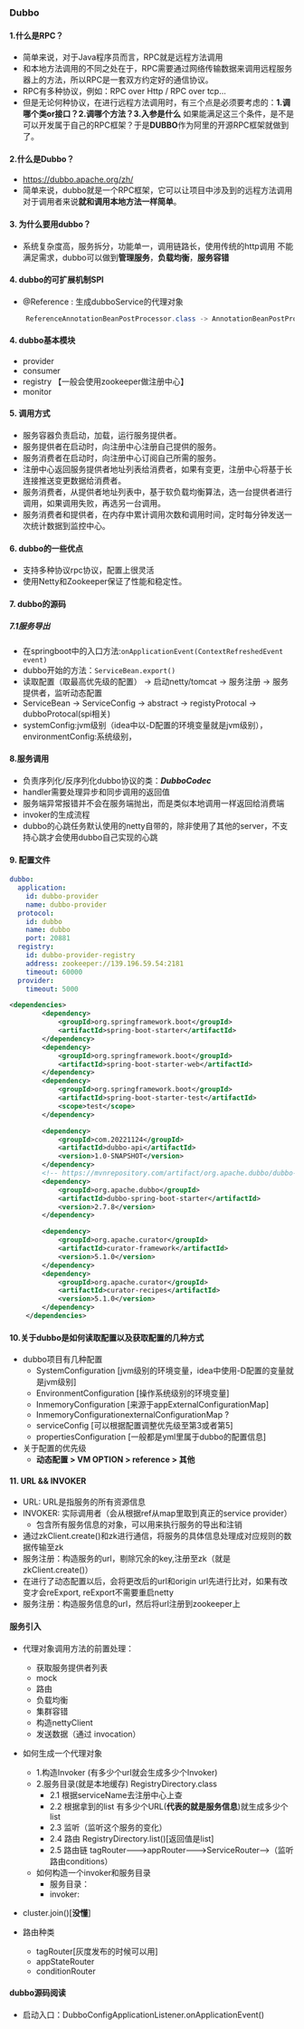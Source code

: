 ### Dubbo
 #### 1.什么是RPC？

- 简单来说，对于Java程序员⽽⾔，RPC就是远程⽅法调⽤
- 和本地方法调用的不同之处在于，RPC需要通过网络传输数据来调用远程服务器上的方法，所以RPC是一套双方约定好的通信协议。
- RPC有多种协议，例如：RPC over Http / RPC over tcp...
- 但是无论何种协议，在进行远程方法调用时，有三个点是必须要考虑的：**1.调哪个类or接口？2.调哪个方法？3.入参是什么**
如果能满足这三个条件，是不是可以开发属于自己的RPC框架？于是**DUBBO**作为阿里的开源RPC框架就做到了。

#### 2.什么是Dubbo？

- https://dubbo.apache.org/zh/
- 简单来说，dubbo就是一个RPC框架，它可以让项目中涉及到的远程方法调用对于调用者来说**就和调用本地方法一样简单**。

#### 3. 为什么要用dubbo？

- 系统复杂度高，服务拆分，功能单一，调用链路长，使用传统的http调用
不能满足需求，dubbo可以做到**管理服务**，**负载均衡**，**服务容错**

#### 4. dubbo的可扩展机制SPI

- @Reference : 生成dubboService的代理对象

```java
    ReferenceAnnotationBeanPostProcessor.class -> AnnotationBeanPostProcessor.class -> doGetInjectedBean()
```

#### 4. dubbo基本模块

- provider
- consumer
- registry 【一般会使用zookeeper做注册中心】
- monitor

#### 5. 调用方式

- 服务容器负责启动，加载，运行服务提供者。
- 服务提供者在启动时，向注册中心注册自己提供的服务。
- 服务消费者在启动时，向注册中心订阅自己所需的服务。
- 注册中心返回服务提供者地址列表给消费者，如果有变更，注册中心将基于长连接推送变更数据给消费者。
- 服务消费者，从提供者地址列表中，基于软负载均衡算法，选一台提供者进行调用，如果调用失败，再选另一台调用。
- 服务消费者和提供者，在内存中累计调用次数和调用时间，定时每分钟发送一次统计数据到监控中心。

#### 6. dubbo的一些优点

- 支持多种协议rpc协议，配置上很灵活
- 使用Netty和Zookeeper保证了性能和稳定性。

#### 7. dubbo的源码

##### 7.1服务导出 
- 在springboot中的入口方法:```onApplicationEvent(ContextRefreshedEvent event)```
- dubbo开始的方法：```ServiceBean.export()```
- 读取配置（取最高优先级的配置） -> 启动netty/tomcat -> 服务注册 -> 服务提供者，监听动态配置
- ServiceBean -> ServiceConfig -> abstract -> registyProtocal -> dubboProtocal(spi相关)
- systemConfig:jvm级别（idea中以-D配置的环境变量就是jvm级别），environmentConfig:系统级别，

#### 8.服务调用

- 负责序列化/反序列化dubbo协议的类：***DubboCodec***
- handler需要处理异步和同步调用的返回值
- 服务端异常报错并不会在服务端抛出，而是类似本地调用一样返回给消费端
- invoker的生成流程 
- dubbo的心跳任务默认使用的netty自带的，除非使用了其他的server，不支持心跳才会使用dubbo自己实现的心跳

#### 9. 配置文件

```yml
dubbo:
  application:
    id: dubbo-provider
    name: dubbo-provider
  protocol:
    id: dubbo
    name: dubbo
    port: 20881
  registry:
    id: dubbo-provider-registry
    address: zookeeper://139.196.59.54:2181
    timeout: 60000
  provider:
    timeout: 5000
```

```xml
<dependencies>
        <dependency>
            <groupId>org.springframework.boot</groupId>
            <artifactId>spring-boot-starter</artifactId>
        </dependency>
        <dependency>
            <groupId>org.springframework.boot</groupId>
            <artifactId>spring-boot-starter-web</artifactId>
        </dependency>
        <dependency>
            <groupId>org.springframework.boot</groupId>
            <artifactId>spring-boot-starter-test</artifactId>
            <scope>test</scope>
        </dependency>

        <dependency>
            <groupId>com.20221124</groupId>
            <artifactId>dubbo-api</artifactId>
            <version>1.0-SNAPSHOT</version>
        </dependency>
        <!-- https://mvnrepository.com/artifact/org.apache.dubbo/dubbo-spring-boot-starter -->
        <dependency>
            <groupId>org.apache.dubbo</groupId>
            <artifactId>dubbo-spring-boot-starter</artifactId>
            <version>2.7.8</version>
        </dependency>

        <dependency>
            <groupId>org.apache.curator</groupId>
            <artifactId>curator-framework</artifactId>
            <version>5.1.0</version>
        </dependency>
        <dependency>
            <groupId>org.apache.curator</groupId>
            <artifactId>curator-recipes</artifactId>
            <version>5.1.0</version>
        </dependency>
    </dependencies> 
```
    
    
    
    
    
    
    
#### 10.关于dubbo是如何读取配置以及获取配置的几种方式

 - dubbo项目有几种配置
   - SystemConfiguration [jvm级别的环境变量，idea中使用-D配置的变量就是jvm级别]
   - EnvironmentConfiguration [操作系统级别的环境变量]
   - InmemoryConfiguration [来源于appExternalConfigurationMap]
   - InmemoryConfigurationexternalConfigurationMap ?
   - serviceConfig [可以根据配置调整优先级至第3或者第5]
   - propertiesConfiguration [一般都是yml里属于dubbo的配置信息]
 - 关于配置的优先级
   - **动态配置 > VM OPTION > reference > 其他**

#### 11. URL && INVOKER

- URL: URL是指服务的所有资源信息
- INVOKER: 实际调用者（会从根据ref从map里取到真正的service provider）
  - 包含所有服务信息的对象，可以用来执行服务的导出和注销
- 通过zkClient.create()和zk进行通信，将服务的具体信息处理成对应规则的数据传输至zk
- 服务注册：构造服务的url，剔除冗余的key,注册至zk（就是zkClient.create()）
- 在进行了动态配置以后，会将更改后的url和origin url先进行比对，如果有改变才会reExport, reExport不需要重启netty
- 服务注册：构造服务信息的url，然后将url注册到zookeeper上

#### 服务引入

- 代理对象调用方法的前置处理：
  - 获取服务提供者列表
  - mock
  - 路由
  - 负载均衡
  - 集群容错
  - 构造nettyClient
  - 发送数据（通过 invocation）
  
- 如何生成一个代理对象
  - 1.构造Invoker (有多少个url就会生成多少个Invoker)
  - 2.服务目录(就是本地缓存) RegistryDirectory.class
    - 2.1 根据serviceName去注册中心上查
    - 2.2 根据拿到的list<provider> 有多少个URL(**代表的就是服务信息**)就生成多少个list<dubboInvoker>
    - 2.3 监听（监听这个服务的变化）
    - 2.4 路由 RegistryDirectory.list()[返回值是list<invoker>]
    - 2.5 路由链 tagRouter--->appRouter--->ServiceRouter-->（监听路由conditions）
  - 如何构造一个invoker和服务目录
    - 服务目录： 
    - invoker:
- cluster.join()[**没懂**]
- 路由种类
  - tagRouter[灰度发布的时候可以用]
  - appStateRouter
  - conditionRouter


#### dubbo源码阅读 
- 启动入口：DubboConfigApplicationListener.onApplicationEvent()
  